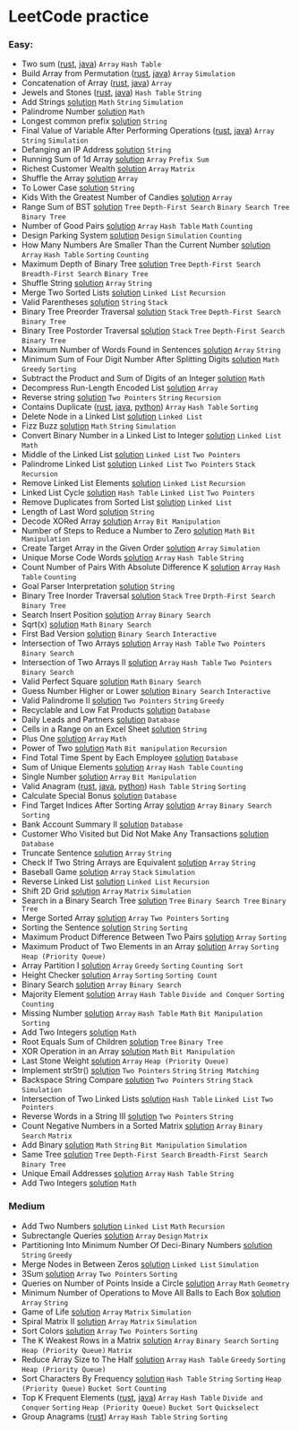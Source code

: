 # LeetCode practice


### Easy:

- Two sum ([rust](0001-two-sum/0001-two-sum.rs), [java](1-two-sum/1-two-sum.java)) `Array` `Hash Table`
- Build Array from Permutation ([rust](2048-build-array-from-permutation/2048-build-array-from-permutation.rs), [java](1920-build-array-from-permutation/1920-build-array-from-permutation.java)) `Array` `Simulation`
- Concatenation of Array ([rust](2058-concatenation-of-array/2058-concatenation-of-array.rs), [java](1929-concatenation-of-array/1929-concatenation-of-array.java)) `Array`
- Jewels and Stones ([rust](0782-jewels-and-stones/0782-jewels-and-stones.rs), [java](771-jewels-and-stones/771-jewels-and-stones.java)) `Hash Table` `String`
- Add Strings [solution](415-add-strings/415-add-strings.java) `Math` `String` `Simulation`
- Palindrome Number [solution](9-palindrome-number/9-palindrome-number.java) `Math`
- Longest common prefix [solution](14-longest-common-prefix/14-longest-common-prefix.java) `String`
- Final Value of Variable After Performing Operations ([rust](2137-final-value-of-variable-after-performing-operations/2137-final-value-of-variable-after-performing-operations.rs), [java](2011-final-value-of-variable-after-performing-operations/2011-final-value-of-variable-after-performing-operations.java)) `Array` `String` `Simulation`
- Defanging an IP Address [solution](1108-defanging-an-ip-address/1108-defanging-an-ip-address.java) `String`
- Running Sum of 1d Array [solution](1480-running-sum-of-1d-array/1480-running-sum-of-1d-array.java) `Array` `Prefix Sum`
- Richest Customer Wealth [solution](1672-richest-customer-wealth/1672-richest-customer-wealth.java) `Array` `Matrix`
- Shuffle the Array [solution](1470-shuffle-the-array/1470-shuffle-the-array.java) `Array`
- To Lower Case [solution](709-to-lower-case/709-to-lower-case.java) `String`
- Kids With the Greatest Number of Candies [solution](1431-kids-with-the-greatest-number-of-candies/1431-kids-with-the-greatest-number-of-candies.java) `Array`
- Range Sum of BST [solution](938-range-sum-of-bst/938-range-sum-of-bst.java) `Tree` `Depth-First Search` `Binary Search Tree` `Binary Tree`
- Number of Good Pairs [solution](1512-number-of-good-pairs/1512-number-of-good-pairs.java) `Array` `Hash Table` `Math` `Counting`
- Design Parking System [solution](1603-design-parking-system/1603-design-parking-system.java) `Design` `Simulation` `Counting`
- How Many Numbers Are Smaller Than the Current Number [solution](1365-how-many-numbers-are-smaller-than-the-current-number/1365-how-many-numbers-are-smaller-than-the-current-number.java) `Array` `Hash Table` `Sorting` `Counting`
- Maximum Depth of Binary Tree [solution](104-maximum-depth-of-binary-tree/104-maximum-depth-of-binary-tree.java) `Tree` `Depth-First Search` `Breadth-First Search` `Binary Tree`
- Shuffle String [solution](1528-shuffle-string/1528-shuffle-string.java) `Array` `String`
- Merge Two Sorted Lists [solution](21-merge-two-sorted-lists/21-merge-two-sorted-lists.java) `Linked List` `Recursion`
- Valid Parentheses [solution](20-valid-parentheses/20-valid-parentheses.java) `String` `Stack`
- Binary Tree Preorder Traversal [solution](144-binary-tree-preorder-traversal/144-binary-tree-preorder-traversal.java) `Stack` `Tree` `Depth-First Search` `Binary Tree`
- Binary Tree Postorder Traversal [solution](145-binary-tree-postorder-traversal/145-binary-tree-postorder-traversal.java) `Stack` `Tree` `Depth-First Search` `Binary Tree`
- Maximum Number of Words Found in Sentences [solution](2114-maximum-number-of-words-found-in-sentences/2114-maximum-number-of-words-found-in-sentences.java) `Array` `String`
- Minimum Sum of Four Digit Number After Splitting Digits [solution](2160-minimum-sum-of-four-digit-number-after-splitting-digits/2160-minimum-sum-of-four-digit-number-after-splitting-digits.java) `Math` `Greedy` `Sorting`
- Subtract the Product and Sum of Digits of an Integer [solution](1281-subtract-the-product-and-sum-of-digits-of-an-integer/1281-subtract-the-product-and-sum-of-digits-of-an-integer.java) `Math`
- Decompress Run-Length Encoded List [solution](1313-decompress-run-length-encoded-list/1313-decompress-run-length-encoded-list.java) `Array`
- Reverse string [solution](344-reverse-string/344-reverse-string.java) `Two Pointers` `String` `Recursion`
- Contains Duplicate ([rust](0217-contains-duplicate/0217-contains-duplicate.rs), [java](217-contains-duplicate/217-contains-duplicate.java), [python](0217-contains-duplicate/0217-contains-duplicate.py)) `Array` `Hash Table` `Sorting`
- Delete Node in a Linked List [solution](237-delete-node-in-a-linked-list/237-delete-node-in-a-linked-list.java) `Linked List`
- Fizz Buzz [solution](412-fizz-buzz/412-fizz-buzz.java) `Math` `String` `Simulation`
- Convert Binary Number in a Linked List to Integer [solution](1290-convert-binary-number-in-a-linked-list-to-integer/1290-convert-binary-number-in-a-linked-list-to-integer.java) `Linked List` `Math`
- Middle of the Linked List [solution](876-middle-of-the-linked-list/876-middle-of-the-linked-list.java) `Linked List` `Two Pointers`
- Palindrome Linked List [solution](234-palindrome-linked-list/234-palindrome-linked-list.java) `Linked List` `Two Pointers` `Stack` `Recursion`
- Remove Linked List Elements [solution](203-remove-linked-list-elements/203-remove-linked-list-elements.java) `Linked List` `Recursion`
- Linked List Cycle [solution](141-linked-list-cycle/141-linked-list-cycle.java) `Hash Table` `Linked List` `Two Pointers`
- Remove Duplicates from Sorted List [solution](83-remove-duplicates-from-sorted-list/83-remove-duplicates-from-sorted-list.java) `Linked List`
- Length of Last Word [solution](58-length-of-last-word/58-length-of-last-word.java) `String`
- Decode XORed Array [solution](1720-decode-xored-array/1720-decode-xored-array.java) `Array` `Bit Manipulation`
- Number of Steps to Reduce a Number to Zero [solution](1342-number-of-steps-to-reduce-a-number-to-zero/1342-number-of-steps-to-reduce-a-number-to-zero.java) `Math` `Bit Manipulation`
- Create Target Array in the Given Order [solution](1389-create-target-array-in-the-given-order/1389-create-target-array-in-the-given-order.java) `Array` `Simulation`
- Unique Morse Code Words [solution](804-unique-morse-code-words/804-unique-morse-code-words.java) `Array` `Hash Table` `String`
- Count Number of Pairs With Absolute Difference K [solution](2006-count-number-of-pairs-with-absolute-difference-k/2006-count-number-of-pairs-with-absolute-difference-k.java) `Array` `Hash Table` `Counting`
- Goal Parser Interpretation [solution](1678-goal-parser-interpretation/1678-goal-parser-interpretation.java) `String`
- Binary Tree Inorder Traversal [solution](94-binary-tree-inorder-traversal/94-binary-tree-inorder-traversal.java) `Stack` `Tree` `Drpth-First Search` `Binary Tree`
- Search Insert Position [solution](35-search-insert-position/35-search-insert-position.java) `Array` `Binary Search`
- Sqrt(x) [solution](69-sqrtx/69-sqrtx.java) `Math` `Binary Search`
- First Bad Version [solution](278-first-bad-version/278-first-bad-version.java) `Binary Search` `Interactive`
- Intersection of Two Arrays [solution](349-intersection-of-two-arrays/349-intersection-of-two-arrays.java) `Array` `Hash Table` `Two Pointers` `Binary Search`
- Intersection of Two Arrays II [solution](350-intersection-of-two-arrays-ii/350-intersection-of-two-arrays-ii.java) `Array` `Hash Table` `Two Pointers` `Binary Search`
- Valid Perfect Square [solution](367-valid-perfect-square/367-valid-perfect-square.java) `Math` `Binary Search`
- Guess Number Higher or Lower [solution](374-guess-number-higher-or-lower/374-guess-number-higher-or-lower.java) `Binary Search` `Interactive`
- Valid Palindrome II [solution](680-valid-palindrome-ii/680-valid-palindrome-ii.java) `Two Pointers` `String` `Greedy`
- Recyclable and Low Fat Products [solution](1757-recyclable-and-low-fat-products/1757-recyclable-and-low-fat-products.sql) `Database`
- Daily Leads and Partners [solution](1693-daily-leads-and-partners/1693-daily-leads-and-partners.sql) `Database`
- Cells in a Range on an Excel Sheet [solution](2194-cells-in-a-range-on-an-excel-sheet/2194-cells-in-a-range-on-an-excel-sheet.java) `String`
- Plus One [solution](66-plus-one/66-plus-one.java) `Array` `Math`
- Power of Two [solution](231-power-of-two/231-power-of-two.java) `Math` `Bit manipulation` `Recursion`
- Find Total Time Spent by Each Employee [solution](1741-find-total-time-spent-by-each-employee/1741-find-total-time-spent-by-each-employee.sql) `Database`
- Sum of Unique Elements [solution](1748-sum-of-unique-elements/1748-sum-of-unique-elements.java) `Array` `Hash Table` `Counting`
- Single Number [solution](136-single-number/136-single-number.java) `Array` `Bit Manipulation`
- Valid Anagram ([rust](0242-valid-anagram/0242-valid-anagram.rs), [java](242-valid-anagram/242-valid-anagram.java), [python](0242-valid-anagram/0242-valid-anagram.py)) `Hash Table` `String` `Sorting`
- Calculate Special Bonus [solution](1873-calculate-special-bonus/1873-calculate-special-bonus.sql) `Database`
- Find Target Indices After Sorting Array [solution](2089-find-target-indices-after-sorting-array/2089-find-target-indices-after-sorting-array.java) `Array` `Binary Search` `Sorting`
- Bank Account Summary II [solution](1587-bank-account-summary-ii/1587-bank-account-summary-ii.sql) `Database`
- Customer Who Visited but Did Not Make Any Transactions [solution](1581-customer-who-visited-but-did-not-make-any-transactions/1581-customer-who-visited-but-did-not-make-any-transactions.sql) `Database`
- Truncate Sentence [solution](1816-truncate-sentence/1816-truncate-sentence.java) `Array` `String`
- Check If Two String Arrays are Equivalent [solution](1662-check-if-two-string-arrays-are-equivalent/1662-check-if-two-string-arrays-are-equivalent.java) `Array` `String`
- Baseball Game [solution](682-baseball-game/682-baseball-game.java) `Array` `Stack` `Simulation`
- Reverse Linked List [solution](206-reverse-linked-list/206-reverse-linked-list.java) `Linked List` `Recursion`
- Shift 2D Grid [solution](1260-shift-2d-grid/1260-shift-2d-grid.java) `Array` `Matrix` `Simulation`
- Search in a Binary Search Tree [solution](700-search-in-a-binary-search-tree/700-search-in-a-binary-search-tree.java) `Tree` `Binary Search Tree` `Binary Tree`
- Merge Sorted Array [solution](88-merge-sorted-array/88-merge-sorted-array.java) `Array` `Two Pointers` `Sorting`
- Sorting the Sentence [solution](1859-sorting-the-sentence/1859-sorting-the-sentence.java) `String` `Sorting`
- Maximum Product Difference Between Two Pairs [solution](1913-maximum-product-difference-between-two-pairs/1913-maximum-product-difference-between-two-pairs.java) `Array` `Sorting`
- Maximum Product of Two Elements in an Array [solution](1464-maximum-product-of-two-elements-in-an-array/1464-maximum-product-of-two-elements-in-an-array.java) `Array` `Sorting` `Heap (Priority Queue)` 
- Array Partition I [solution](561-array-partition-i/561-array-partition-i.java) `Array` `Greedy` `Sorting` `Counting Sort`
- Height Checker [solution](1051-height-checker/1051-height-checker.java) `Array` `Sorting` `Sorting Count`
- Binary Search [solution](704-binary-search/704-binary-search.java) `Array` `Binary Search`
- Majority Element [solution](169-majority-element/169-majority-element.java) `Array` `Hash Table` `Divide and Conquer` `Sorting` `Counting`
- Missing Number [solution](268-missing-number/268-missing-number.java) `Array` `Hash Table` `Math` `Bit Manipulation` `Sorting`
- Add Two Integers [solution](2-add-two-numbers/2-add-two-numbers.java) `Math`
- Root Equals Sum of Children [solution](2236-root-equals-sum-of-children/2236-root-equals-sum-of-children.java) `Tree` `Binary Tree`
- XOR Operation in an Array [solution](1486-xor-operation-in-an-array/1486-xor-operation-in-an-array.java) `Math` `Bit Manipulation`
- Last Stone Weight [solution](1046-last-stone-weight/1046-last-stone-weight.java) `Array` `Heap (Priority Queue)`
- Implement strStr() [solution](28-implement-strstr/28-implement-strstr.java) `Two Pointers` `String` `String Matching`
- Backspace String Compare [solution](844-backspace-string-compare/844-backspace-string-compare.java) `Two Pointers` `String` `Stack` `Simulation`
- Intersection of Two Linked Lists [solution](160-intersection-of-two-linked-lists/160-intersection-of-two-linked-lists.java) `Hash Table` `Linked List` `Two Pointers`
- Reverse Words in a String III [solution](557-reverse-words-in-a-string-iii/557-reverse-words-in-a-string-iii.java) `Two Pointers` `String`
- Count Negative Numbers in a Sorted Matrix [solution](1351-count-negative-numbers-in-a-sorted-matrix/1351-count-negative-numbers-in-a-sorted-matrix.java) `Array` `Binary Search` `Matrix`
- Add Binary [solution](67-add-binary/67-add-binary.java) `Math` `String` `Bit Manipulation` `Simulation` 
- Same Tree [solution](100-same-tree/100-same-tree.java) `Tree` `Depth-First Search` `Breadth-First Search` `Binary Tree`
- Unique Email Addresses [solution](unique-email-addresses/unique-email-addresses.java) `Array` `Hash Table` `String`
- Add Two Integers [solution](2235-add-two-integers/2235-add-two-integers.java) `Math`

### Medium

- Add Two Numbers [solution](2-add-two-numbers/2-add-two-numbers.java) `Linked List` `Math` `Recursion`
- Subrectangle Queries [solution](1476-subrectangle-queries/1476-subrectangle-queries.java) `Array` `Design` `Matrix`
- Partitioning Into Minimum Number Of Deci-Binary Numbers [solution](1689-partitioning-into-minimum-number-of-deci-binary-numbers/1689-partitioning-into-minimum-number-of-deci-binary-numbers.java) `String` `Greedy`
- Merge Nodes in Between Zeros [solution](21-merge-two-sorted-lists/21-merge-two-sorted-lists.java) `Linked List` `Simulation`
- 3Sum [solution](15-3sum/15-3sum.java) `Array` `Two Pointers` `Sorting`
- Queries on Number of Points Inside a Circle [solution](1828-queries-on-number-of-points-inside-a-circle/1828-queries-on-number-of-points-inside-a-circle.java) `Array` `Math` `Geometry`
- Minimum Number of Operations to Move All Balls to Each Box [solution](1769-minimum-number-of-operations-to-move-all-balls-to-each-box/1769-minimum-number-of-operations-to-move-all-balls-to-each-box.java) `Array` `String`
- Game of Life [solution](289-game-of-life/289-game-of-life.java) `Array` `Matrix` `Simulation`
- Spiral Matrix II [solution](59-spiral-matrix-ii/59-spiral-matrix-ii.java) `Array` `Matrix` `Simulation`
- Sort Colors [solution](75-sort-colors/75-sort-colors.java) `Array` `Two Pointers` `Sorting`
- The K Weakest Rows in a Matrix [solution](1337-the-k-weakest-rows-in-a-matrix/1337-the-k-weakest-rows-in-a-matrix.java) `Array` `Binary Search` `Sorting` `Heap (Priority Queue)` `Matrix`
- Reduce Array Size to The Half [solution](1338-reduce-array-size-to-the-half/1338-reduce-array-size-to-the-half.java) `Array` `Hash Table` `Greedy` `Sorting` `Heap (Priority Queue)`
- Sort Characters By Frequency [solution](451-sort-characters-by-frequency/451-sort-characters-by-frequency.java) `Hash Table` `String` `Sorting` `Heap (Priority Queue)` `Bucket Sort` `Counting`
- Top K Frequent Elements ([rust](0347-top-k-frequent-elements/0347-top-k-frequent-elements.rs), [java](347-top-k-frequent-elements/347-top-k-frequent-elements.java)) `Array` `Hash Table` `Divide and Conquer` `Sorting` `Heap (Priority Queue)` `Bucket Sort` `Quickselect`
- Group Anagrams ([rust](0049-group-anagrams/0049-group-anagrams.rs)) `Array` `Hash Table` `String` `Sorting`
